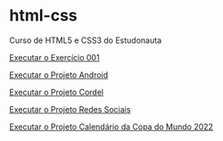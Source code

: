 # html-css
 Curso de HTML5 e CSS3 do Estudonauta

<a href="https://williansiciliano.github.io/html-css/exercicios/ex001/index.html" target="_blank">Executar o Exercício 001</a>

<a href="https://williansiciliano.github.io/projeto-android/">Executar o Projeto Android</a>

<a href="https://williansiciliano.github.io/projeto-cordel/">Executar o Projeto Cordel</a>

<a href="https://williansiciliano.github.io/projeto-social/"> Executar o Projeto Redes Sociais</a>

<a href="https://williansiciliano.github.io/nlw-10-copa/"> Executar o Projeto Calendário da Copa do Mundo 2022 </a>